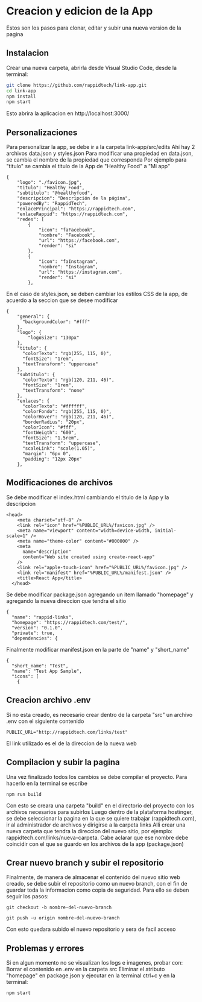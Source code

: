 # Creacion y edicion de la App
Estos son los pasos para clonar, editar y subir una nueva version de la pagina

## Instalacion
Crear una nueva carpeta, abrirla desde Visual Studio Code, desde la terminal:

```bash
git clone https://github.com/rappidtech/link-app.git
cd link-app
npm install
npm start
```
Esto abrira la aplicacion en http://localhost:3000/

## Personalizaciones
Para personalizar la app, se debe ir a la carpeta link-app/src/edits
Ahí hay 2 archivos data.json y styles.json
Para modificar una propiedad en data.json, se cambia el nombre de la propiedad que corresponda
Por ejemplo para "titulo" se cambia el titulo de la App de "Healthy Food" a "Mi app"

```
{
    "logo": "./favicon.jpg",
    "titulo": "Healthy Food",
    "subtitulo": "@healthyfood",
    "descripcion": "Descripción de la página",
    "poweredBy": "RappidTech",
    "enlacePrincipal": "https://rappidtech.com",
    "enlaceRappid": "https://rappidtech.com",
    "redes": [
        {
            "icon": "faFacebook",
            "nombre": "Facebook",
            "url": "https://facebook.com",
            "render": "si"
        },
        {
            "icon": "faInstagram",
            "nombre": "Instagram",
            "url": "https://instagram.com",
            "render": "si"
        },
```

En el caso de styles.json, se deben cambiar los estilos CSS de la app, de acuerdo a la seccion que se desee modificar

```
{
    "general": {
      "backgroundColor": "#fff"
    },
    "logo": {
        "logoSize": "130px"
    },
    "titulo": {
      "colorTexto": "rgb(255, 115, 0)",
      "fontSize": "1rem",
      "textTransform": "uppercase"
    },
    "subtitulo": {
      "colorTexto": "rgb(120, 211, 46)",
      "fontSize": "1rem",
      "textTransform": "none"
    },
    "enlaces": {
      "colorTexto": "#ffffff", 
      "colorFondo": "rgb(255, 115, 0)",
      "colorHover": "rgb(120, 211, 46)",
      "borderRadius": "20px",
      "colorIcon": "#fff",
      "fontWeigth": "600",
      "fontSize": "1.5rem",
      "textTransform": "uppercase",
      "scaleLink": "scale(1.05)",
      "margin": "6px 0",
      "padding": "12px 20px"
    },
```
## Modificaciones de archivos
Se debe modificar el index.html cambiando el titulo de la App y la descripcion
```
<head>
    <meta charset="utf-8" />
    <link rel="icon" href="%PUBLIC_URL%/favicon.jpg" />
    <meta name="viewport" content="width=device-width, initial-scale=1" />
    <meta name="theme-color" content="#000000" />
    <meta
      name="description"
      content="Web site created using create-react-app"
    />
    <link rel="apple-touch-icon" href="%PUBLIC_URL%/favicon.jpg" />
    <link rel="manifest" href="%PUBLIC_URL%/manifest.json" />
    <title>React App</title>
  </head>
```
Se debe modificar package.json agregando un item llamado "homepage" y agregando la nueva direccion que tendra el sitio
```
{
  "name": "rappid-links",
  "homepage": "https://rappidtech.com/test/",
  "version": "0.1.0",
  "private": true,
  "dependencies": {
```
Finalmente modificar manifest.json en la parte de "name" y "short_name"
```
{
  "short_name": "Test",
  "name": "Test App Sample",
  "icons": [
    {
```
## Creacion archivo .env
Si no esta creado, es necesario crear dentro de la carpeta "src" un archivo .env con el siguiente contenido
```
PUBLIC_URL="http://rappidtech.com/links/test"
```
El link utilizado es el de la direccion de la nueva web

## Compilacion y subir la pagina
Una vez finalizado todos los cambios se debe compilar el proyecto. Para hacerlo en la terminal se escribe
```
npm run build
```
Con esto se creara una carpeta "build" en el directorio del proyecto con los archivos necesarios para subirlos
Luego dentro de la plataforma hostinger, se debe seleccionar la pagina en la que se quiere trabajar (rappidtech.com), ir al administrador de archivos y dirigirse a la carpeta links
Alli crear una nueva carpeta que tendra la direccion del nuevo sitio, por ejemplo: rappidtech.com/links/nueva-carpeta. Cabe aclarar que ese nombre debe coincidir con el que se guardo en los archivos de la app (package.json)
## Crear nuevo branch y subir el repositorio
Finalmente, de manera de almacenar el contenido del nuevo sitio web creado, se debe subir el repositorio como un nuevo branch, con el fin de guardar toda la informacion como copia de seguridad. Para ello se deben seguir los pasos:
```
git checkout -b nombre-del-nuevo-branch
```

```
git push -u origin nombre-del-nuevo-branch
```
Con esto quedara subido el nuevo repositorio y sera de facil acceso

## Problemas y errores
Si en algun momento no se visualizan los logs e imagenes, probar con:
Borrar el contenido en .env en la carpeta src
Eliminar el atributo "homepage" en package.json y ejecutar en la terminal ctrl+c y en la terminal:
```
npm start
```
